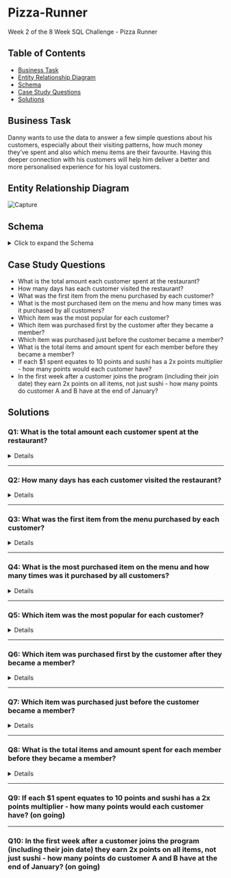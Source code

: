# Pizza-Runner
Week 2 of the 8 Week SQL Challenge - Pizza Runner

##  Table of Contents
- [Business Task](#Business-Task)
- [Entity Relationship Diagram](#Entity-Relationship-Diagram)
- [Schema](#Schema)
- [Case Study Questions](#Case-Study-Questions)
- [Solutions](#Solutions)


## Business Task

Danny wants to use the data to answer a few simple questions about his customers, especially about their visiting patterns, how much money they’ve spent and also which menu items are their favourite. Having this deeper connection with his customers will help him deliver a better and more personalised experience for his loyal customers.


## Entity Relationship Diagram

![Capture](https://user-images.githubusercontent.com/122754787/217063607-37a496a9-4b12-4aee-b764-d3087d683f8a.PNG)

## Schema
<details>
	<summary>
		Click to expand the Schema
	</summary>
	
````sql
CREATE SCHEMA pizza_runner;
SET search_path = pizza_runner;

DROP TABLE IF EXISTS runners;
CREATE TABLE runners (
  "runner_id" INTEGER,
  "registration_date" DATE
);
INSERT INTO runners
  ("runner_id", "registration_date")
VALUES
  (1, '2021-01-01'),
  (2, '2021-01-03'),
  (3, '2021-01-08'),
  (4, '2021-01-15');


DROP TABLE IF EXISTS customer_orders;
CREATE TABLE customer_orders (
  "order_id" INTEGER,
  "customer_id" INTEGER,
  "pizza_id" INTEGER,
  "exclusions" VARCHAR(4),
  "extras" VARCHAR(4),
  "order_time" TIMESTAMP
);

INSERT INTO customer_orders
  ("order_id", "customer_id", "pizza_id", "exclusions", "extras", "order_time")
VALUES
  ('1', '101', '1', '', '', '2020-01-01 18:05:02'),
  ('2', '101', '1', '', '', '2020-01-01 19:00:52'),
  ('3', '102', '1', '', '', '2020-01-02 23:51:23'),
  ('3', '102', '2', '', NULL, '2020-01-02 23:51:23'),
  ('4', '103', '1', '4', '', '2020-01-04 13:23:46'),
  ('4', '103', '1', '4', '', '2020-01-04 13:23:46'),
  ('4', '103', '2', '4', '', '2020-01-04 13:23:46'),
  ('5', '104', '1', 'null', '1', '2020-01-08 21:00:29'),
  ('6', '101', '2', 'null', 'null', '2020-01-08 21:03:13'),
  ('7', '105', '2', 'null', '1', '2020-01-08 21:20:29'),
  ('8', '102', '1', 'null', 'null', '2020-01-09 23:54:33'),
  ('9', '103', '1', '4', '1, 5', '2020-01-10 11:22:59'),
  ('10', '104', '1', 'null', 'null', '2020-01-11 18:34:49'),
  ('10', '104', '1', '2, 6', '1, 4', '2020-01-11 18:34:49');


DROP TABLE IF EXISTS runner_orders;
CREATE TABLE runner_orders (
  "order_id" INTEGER,
  "runner_id" INTEGER,
  "pickup_time" VARCHAR(19),
  "distance" VARCHAR(7),
  "duration" VARCHAR(10),
  "cancellation" VARCHAR(23)
);

INSERT INTO runner_orders
  ("order_id", "runner_id", "pickup_time", "distance", "duration", "cancellation")
VALUES
  ('1', '1', '2020-01-01 18:15:34', '20km', '32 minutes', ''),
  ('2', '1', '2020-01-01 19:10:54', '20km', '27 minutes', ''),
  ('3', '1', '2020-01-03 00:12:37', '13.4km', '20 mins', NULL),
  ('4', '2', '2020-01-04 13:53:03', '23.4', '40', NULL),
  ('5', '3', '2020-01-08 21:10:57', '10', '15', NULL),
  ('6', '3', 'null', 'null', 'null', 'Restaurant Cancellation'),
  ('7', '2', '2020-01-08 21:30:45', '25km', '25mins', 'null'),
  ('8', '2', '2020-01-10 00:15:02', '23.4 km', '15 minute', 'null'),
  ('9', '2', 'null', 'null', 'null', 'Customer Cancellation'),
  ('10', '1', '2020-01-11 18:50:20', '10km', '10minutes', 'null');


DROP TABLE IF EXISTS pizza_names;
CREATE TABLE pizza_names (
  "pizza_id" INTEGER,
  "pizza_name" TEXT
);
INSERT INTO pizza_names
  ("pizza_id", "pizza_name")
VALUES
  (1, 'Meatlovers'),
  (2, 'Vegetarian');


DROP TABLE IF EXISTS pizza_recipes;
CREATE TABLE pizza_recipes (
  "pizza_id" INTEGER,
  "toppings" TEXT
);
INSERT INTO pizza_recipes
  ("pizza_id", "toppings")
VALUES
  (1, '1, 2, 3, 4, 5, 6, 8, 10'),
  (2, '4, 6, 7, 9, 11, 12');


DROP TABLE IF EXISTS pizza_toppings;
CREATE TABLE pizza_toppings (
  "topping_id" INTEGER,
  "topping_name" TEXT
);
INSERT INTO pizza_toppings
  ("topping_id", "topping_name")
VALUES
  (1, 'Bacon'),
  (2, 'BBQ Sauce'),
  (3, 'Beef'),
  (4, 'Cheese'),
  (5, 'Chicken'),
  (6, 'Mushrooms'),
  (7, 'Onions'),
  (8, 'Pepperoni'),
  (9, 'Peppers'),
  (10, 'Salami'),
  (11, 'Tomatoes'),
  (12, 'Tomato Sauce');
````
</details>

## Case Study Questions
  
- What is the total amount each customer spent at the restaurant?
- How many days has each customer visited the restaurant?
- What was the first item from the menu purchased by each customer?
- What is the most purchased item on the menu and how many times was it purchased by all customers?
- Which item was the most popular for each customer?
- Which item was purchased first by the customer after they became a member?
- Which item was purchased just before the customer became a member?
- What is the total items and amount spent for each member before they became a member?
- If each $1 spent equates to 10 points and sushi has a 2x points multiplier - how many points would each customer have?
- In the first week after a customer joins the program (including their join date) they earn 2x points on all items, not just sushi - how many points do customer A and B have at the end of January?


## Solutions 
### Q1: What is the total amount each customer spent at the restaurant?
<details>

````sql
SELECT s.customer_id, SUM(price) AS total_amount_spent FROM sales s
JOIN menu ON s.product_id = m.product_id
GROUP BY customer_id
ORDER BY customer_id
````

- I used the SUM and GROUP BY to figure out the total_amount_spent that each customer spent
- Used a JOIN to combine the sales and menu table on product_id that are from both tables
- Ended with an ORDER BY on customer_id to get an ascending table

Answer: 
<br>
![q1answer](https://user-images.githubusercontent.com/122754787/216840816-1676169f-e90f-4528-abbd-03c240d7242d.png)
</details>

***

### Q2: How many days has each customer visited the restaurant?
<details>

````sql
SELECT customer_id, COUNT(DISTINCT(order_date)) as days_visited FROM sales s
GROUP BY customer_id
````
<br>

- I used COUNT on the order_date to get each entry for the order_date, and DISTINCT to remove the duplicates of the same dates
- Finished with GROUP BY to get the customers in ascending order

Answer: 
<br>
![q2answer](https://user-images.githubusercontent.com/122754787/216841374-7dcbccce-3a06-4093-a864-df90981651c3.png)
</details>

***

### Q3: What was the first item from the menu purchased by each customer?
<details>

````sql
  with t1 as(
	SELECT customer_id, order_date, product_name, 
	ROW_Number() OVER(PARTITION BY s.customer_id
	ORDER BY s.order_date) as rank
	FROM sales s
	JOIN menu m ON s.product_id = m.product_id
)

SELECT customer_id, product_name FROM t1
WHERE rank = 1
GROUP BY customer_id, product_name
````
  
- Use t1 as a temporary table and use ROW_Number to create column ranks that is partitioned by the customer_id and ORDERED BY order_date
- Write new query pulling the customer_id and product_name from t1 table WHERE the rank = 1, which will pull the rank 1 entry for each customer_id
- GROUP BY customer_id and product_name to fetch the customer_id and first item ever ordered by the customer
	
Answer: 
<br>
![q3answer](https://user-images.githubusercontent.com/122754787/216845143-43f7855d-4c28-4edf-9520-2316d43317c5.png)
  </details>

***

### Q4: What is the most purchased item on the menu and how many times was it purchased by all customers?
<details>

````sql
SELECT product_name, COUNT(s.product_id) AS most_purchased FROM sales s
JOIN menu m ON s.product_id = m.product_id
GROUP BY product_name, s.product_id
ORDER BY most_purchased DESC
````

- Use COUNT of product_id 
- GROUP BY the product_id and product_name to show all the products and the amount of times they were each purchased
- ORDER BY most_purchased DESC to get the highest to lowest

Answer:
<br>
![q4asnwer](https://user-images.githubusercontent.com/122754787/216847985-9d0cecf3-dd8f-4075-a61e-67e3c38c5db3.png)
</details>

***

### Q5: Which item was the most popular for each customer?
<details>

````sql
	with t1 as (
	SELECT customer_id, product_name, COUNT(m.product_id) AS order_count,
	DENSE_RANK() OVER(PARTITION BY s.customer_id 
					ORDER BY COUNT(s.customer_id) DESC) AS rank 
	FROM sales s
	JOIN menu m ON s.product_id = m.product_id
	GROUP BY customer_id, product_name
	ORDER BY customer_id, rank DESC
)

SELECT customer_id, product_name, order_count FROM t1
WHERE rank = 1
````
- Use t1 as a temp table and use DENSE_RANK so the tied numbers are not skipped over
- Fetch data WHERE the rank = 1 to show the most popular item for each customer

Answer:
<br>
![q5answer](https://user-images.githubusercontent.com/122754787/216849655-b547c715-ca65-4186-b32b-9e4b7e4bbea1.png)
</details>

***

### Q6: Which item was purchased first by the customer after they became a member?
<details>
	
````sql
with t1 as (
	SELECT s.customer_id, m.join_date, s.order_date, s.product_id,
	DENSE_RANK() OVER(PARTITION BY s.customer_id
					 ORDER BY s.order_date) AS rank
	FROM sales s
	JOIN members m ON s.customer_id = m.customer_id
	WHERE s.order_date >= m.join_date
)

SELECT s.customer_id, s.order_date, m.product_name FROM t1 s
JOIN menu m ON s.product_id = m.product_id
WHERE rank = 1
ORDER BY customer_id
````
- Use a temp table t1
- Use DENSE_RANK and partition by customer id, and then ORDER BY the order_date AS rank to get a ranking on the order dates
- JOIN and use WHERE on order date with a greater than or equal to the join_date to get only entries starting from the join_date
- Use a rank = 1 and to get the top rank for each customer_id
	
Answer: 
<br>
![q6 answer](https://user-images.githubusercontent.com/122754787/216884056-765e37b4-be00-4dee-9d60-0a57d9298db8.png)
</details>

***

### Q7: Which item was purchased just before the customer became a member?
<details>

````sql
with t1 as (
	SELECT s.customer_id, m.join_date, s.order_date, s.product_id,
	ROW_Number() OVER(PARTITION BY s.customer_id
					 ORDER BY s.order_date DESC) AS rank
	FROM sales s
	JOIN members m ON s.customer_id = m.customer_id
	WHERE s.order_date < m.join_date
)

SELECT s.customer_id, s.order_date, m.product_name FROM t1 s
JOIN menu m ON s.product_id = m.product_id
WHERE rank = 1
ORDER BY customer_id
````
- Very similar to Question 6, make sure to DESC the ORDER BY  on s.order_date so that it gives the most recent orders right before the join_date
- Flip the greater than equal sign to a less than sign on WHERE s.order_date < m.join_date so that you can fetch all the orders before the join_date

Answer:
<br>
![q7answer](https://user-images.githubusercontent.com/122754787/216886145-e1edb434-adc6-4eae-a564-be2e74d34c95.png)
</details>

***

### Q8: What is the total items and amount spent for each member before they became a member?
<details>

````sql
SELECT s.customer_id, COUNT(s.product_id) AS menu_item,
SUM(mm.price) as total_sales FROM sales s
JOIN members m ON s.customer_id = m.customer_id
JOIN menu mm ON s.product_id = mm.product_id
WHERE s.order_date < m.join_date
GROUP BY s.customer_id
ORDER BY s.customer_id
````

- Use a COUNT DISTINCT on product_id and SUM the total_sales before becoming a member
- Use a filter on order_date less than the join date to get all the entries before each customer became a member

Answer:
<br>
![Q8](https://user-images.githubusercontent.com/122754787/216927917-de59dbe2-0514-415b-9d1f-028bc26bd62a.png)
</details>

***

### Q9: If each $1 spent equates to 10 points and sushi has a 2x points multiplier - how many points would each customer have? (on going)
	


***

### Q10: In the first week after a customer joins the program (including their join date) they earn 2x points on all items, not just sushi - how many points do customer A and B have at the end of January? (on going)

